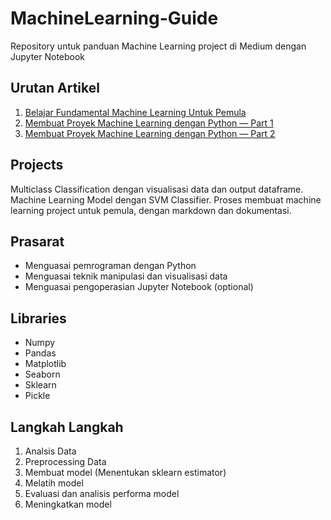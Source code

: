 # MachineLearning-Guide
Repository untuk panduan Machine Learning project di Medium dengan Jupyter Notebook

## Urutan Artikel
1. [Belajar Fundamental Machine Learning Untuk Pemula](https://medium.com/easyread/mari-berkenalan-dengan-machine-learning-b4778ff2914a)
2. [Membuat Proyek Machine Learning dengan Python — Part 1](https://medium.com/easyread/membuat-proyek-machine-learning-dengan-python-part-1-8e8a03095636)
3. [Membuat Proyek Machine Learning dengan Python — Part 2](https://medium.com/easyread/membuat-proyek-machine-learning-dengan-python-part-2-5a3b33d6aca6)

## Projects
Multiclass Classification dengan visualisasi data dan output dataframe. Machine Learning Model dengan SVM Classifier. Proses membuat machine learning project untuk pemula, dengan markdown dan dokumentasi.

## Prasarat
- Menguasai pemrograman dengan Python
- Menguasai teknik manipulasi dan visualisasi data
- Menguasai pengoperasian Jupyter Notebook (optional)

## Libraries
- Numpy
- Pandas
- Matplotlib
- Seaborn
- Sklearn
- Pickle

## Langkah Langkah
1. Analsis Data
2. Preprocessing Data
3. Membuat model (Menentukan sklearn estimator)
4. Melatih model
5. Evaluasi dan analisis performa model
6. Meningkatkan  model
